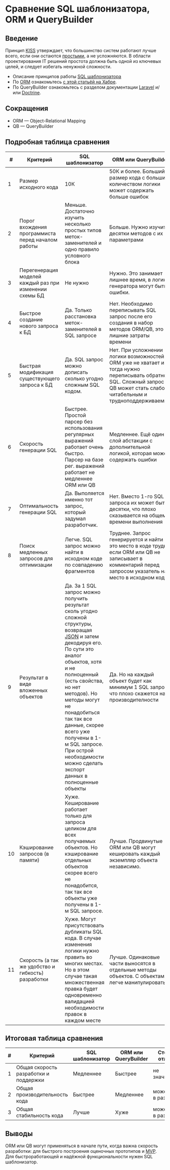 
# Сравнение SQL шаблонизатора, ORM и QueryBuilder

## Введение
Принцип [KISS](https://ru.wikipedia.org/wiki/KISS_(%D0%BF%D1%80%D0%B8%D0%BD%D1%86%D0%B8%D0%BF)) утверждает, что большинство систем работают лучше всего, если они остаются [простыми](https://yandex.ru/yandsearch?text=%D0%AD%D0%B4%D1%81%D0%B3%D0%B5%D1%80%20%D0%94%D0%B5%D0%B9%D0%BA%D1%81%D1%82%D1%80%D0%B0%3A%20%D0%9F%D1%80%D0%BE%D1%81%D1%82%D0%BE%D1%82%D0%B0%20%E2%80%94%20%D1%8D%D1%82%D0%BE%20%D0%BD%D0%B5%D0%BF%D1%80%D0%B5%D0%BC%D0%B5%D0%BD%D0%BD%D0%BE%D0%B5%20%D1%83%D1%81%D0%BB%D0%BE%D0%B2%D0%B8%D0%B5%20%D0%B4%D0%BB%D1%8F%20%D0%BE%D0%B1%D0%B5%D1%81%D0%BF%D0%B5%D1%87%D0%B5%D0%BD%D0%B8%D1%8F%20%D0%BD%D0%B0%D0%B4%D0%B5%D0%B6%D0%BD%D0%BE%D1%81%D1%82%D0%B8&lr=10740), а не усложняются. В области проектирования IT решений простота должна быть одной из ключевых целей, и следует избегать ненужной сложности.

* Описание принципов работы [SQL шаблонизатора](/README.md)
* По [ORM](https://ru.wikipedia.org/wiki/ORM) ознакомьтесь [с этой статьёй на Хабре](https://m.habr.com/company/pgdayrussia/blog/328690/).
* По QueryBuilder ознакомьтесь с разделом документации [Laravel](http://laravel.su/docs/5.5/queries) и/или [Doctrine](https://www.doctrine-project.org/projects/doctrine-orm/en/2.6/reference/query-builder.html).

## Сокращения
* ORM — Object-Relational Mapping
* QB — QueryBuilder

## Подробная таблица сравнения
\#| Критерий | SQL шаблонизатор | ORM или QueryBuilder
--|----------|------------------|---------------------
1 | Размер исходного кода | 10К | 50К и более. Больший размер кода с большим количеством логики может содержать больше ошибок
2 | Порог вхождения программиста перед началом работы| Меньше. Достаточно изучить несколько простых типов меток-заменителей и одно правило условного блока| Больше. Нужно изучить десятки методов с их параметрами
3 | Перегенерация моделей каждый раз при изменении схемы БД| Не нужно | Нужно. Это занимает лишнее время, в логике генератора могут быть ошибки.
4 | Быстрое создание нового запроса к БД | Да. Только расстановка меток-заменителей в SQL запросе | Нет. Необходимо переписывать SQL запрос после его создания в набор методов ORM/QB, это лишние затраты времени
5 | Быстрая модификация существующего запроса к БД | Да. SQL запрос можно дописать сколько угодно сложным SQL кодом. | Нет. При усложнении логики возможностей ORM уже не хватает и тогда нужно переписывать обратно в SQL. Сложный запрос в QB может стать слабо читабельным и трудноподдерживаемым
6 | Скорость генерации SQL | Быстрее. Простой парсер без использования регулярных выражений работает очень быстро. Парсер на базе рег. выражений работает не медленнее ORM или QB | Медленнее. Ещё один слой абстакции с дополнительной логикой, которая может содержать ошибки
7 | Оптимальность генерации SQL | Да. Выполяется именно тот запрос, который задумал разработчик. | Нет. Вместо 1-го SQL запроса их может быть десятки, что плохо сказывается на общем времени выполнения
8 | Поиск медленных запросов для оптимизации | Легче. SQL запрос можно найти в исходном коде по совпадению фрагментов | Труднее. Запрос генерируется и найти это место в коде трудно, если ORM или QB не записывает в комментарий перед запросом указатель на место в исходном коде
9 | Результат в виде вложенных объектов | Да. За 1 SQL запрос можно получить результат сколь угодно сложной структуры, возвращая [JSON](https://ru.wikipedia.org/wiki/JSON) и затем декодируя его. По сути это аналог объектов, хотя и не полноценный (есть свойства, но нет методов). Но методы могут не понадобиться так так все данные, скорее всего уже получены в 1-м SQL запросе. При острой необходимости можно сделать экспорт данных в полноценные объекты | Да. Но на каждый объект будет как минимум 1 SQL запрос, что плохо скажется на производителности
10 | Кэширование запросов (в памяти) | Хуже. Кеширование работает только для запроса целиком для всех получаемых объектов. Но кэширование отдельных объектов скорее всего не понадобится, так так все объекты уже получены в 1-м SQL запросе. | Лучше. Продвинутые ORM или QB могут кешировать каждый экземпляр объекта независимо.
11 | Скорость (а так же удобство и гибкость) разработки | Хуже. Могут присутствовать дубликаты SQL кода. В случае изменения логики нужно править во многих местах. Но в этом случае такая множественная правка будет одновременно валидацией необходимости правок в каждом месте | Лучше. Одинаковые части выносятся в отдельные методы объектов. С объектами легче манипулировать

## Итоговая таблица сравнения

\#| Критерий                      | SQL шаблонизатор | ORM или QueryBuilder | Степень отличия
--|-------------------------------|------------------|----------------------|------------------
1 | Общая скорость разработки и поддержки | Медленнее        | Быстрее              | не значительно
2 | Общая производительность кода | Быстрее          | Медленнее            | может быть в разы
3 | Общая стабильность кода       | Лучше            | Хуже                 | может быть в разы

## Выводы
ORM или QB могут применяться в начале пути, когда важна скорость разработки: для быстрого построения оценочных прототипов и [MVP](https://en.wikipedia.org/wiki/Minimum_viable_product). 
Для быстроработающей и надёжной функциональности нужен SQL шаблонизатор.
